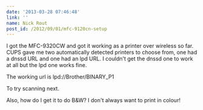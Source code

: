 ```yaml
---
date: '2013-03-28 07:46:48'
link: ''
name: Nick Rout
post_id: /2012/09/01/mfc-9120cn-setup
---
```


I got the MFC-9320CW and got it working as a printer over wireless so far. CUPS gave me two automatically detected printers to choose from, one had a dnssd URL and one had an lpd URL. I couldn't get the dnssd one to work at all but the lpd one works fine.

The working url is lpd://Brother/BINARY_P1

To try scanning next.

Also, how do I get it to do B&amp;W? I don't always want to print in colour!